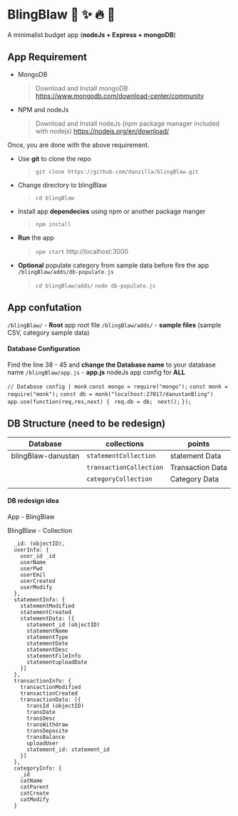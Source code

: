 # BlingBlaw  :green_heart: :sparkles: :fire: :tada:

A minimalist budget app (**nodeJs + Express + mongoDB**)


## App Requirement

- MongoDB
	> Download and Install mongoDB
	> https://www.mongodb.com/download-center/community
- NPM and nodeJs
	> Download and Install nodeJs (npm package manager included with nodejs)
	> https://nodejs.org/en/download/

Once, you are done with the above requirement.
- Use **git** to clone the repo
	> `git clone https://github.com/danzilla/blingBlaw.git`
- Change directory to blingBlaw
	> `cd blingBlaw`
- Install app **dependecies** using npm or another package manger
	> `npm install`
- **Run** the app
	> `npm start`
	> http://localhost:3000
- **Optional** populate category from sample data before fire the app `/blingBlaw/adds/db-populate.js`
	> `cd blingBlaw/adds/`
	> `node db-populate.js`

## App confutation

`/blingBlaw/` - **Root** app root file
`/blingBlaw/adds/` - **sample files** (sample CSV, category sample data)

#### Database Configuration
 Find the line 	38 - 45 and **change the Database name** to your database name
`/blingBlaw/app.js` - **app.js** nodeJs app config for **ALL**

`// Database config | monk`
`const mongo = require("mongo");`
`const monk = require("monk");`
`const db = monk("localhost:27017/danustanBling")`
`app.use(function(req,res,next) {`
 ` req.db = db;`
 ` next();`
`});`


## DB Structure (need to be redesign)
|Database  |             collections             |       points                  |
|----------------|-------------------------------|-----------------------------|
|blingBlaw-danustan|`statementCollection`            |statement Data          |
|          |`transactionCollection`            |Transaction Data            |
|          |`categoryCollection`|Category Data|
|                |                          |                         |


#### DB redesign idea
App - BlingBlaw

BlingBlaw - Collection
~~~
  _id: (objectID),
  userInfo: {
    user_id _id
    userName
    userPwd
    userEmil
    userCreated
    userModify
  },
  statementInfo: {
    statementModified
    statementCreated
    statementData: [{
      statement_id (objectID)
      statementName
      statementType
      statementDate
      statementDesc
      statementFileInfo
      statementuploadDate
    }]
  },
  transactionInfo: {
    transactionModified
    transactionCreated
    transactionData: [{
      transId (objectID)
      transDate
      transDesc
      transWithdraw
      transDeposite
      transBalance
      uploadUser
      statement_id: statement_id
    }]
  },
  categoryInfo: {
    _id
    catName
    catParent
    catCreate
    catModify
  }
~~~
